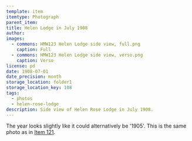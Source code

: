 ```yaml
---
template: item
itemtype: Photograph
parent_item: 
title: Helen Lodge in July 1908
author: 
images:
  - commons: HMW123 Helen Lodge side view, full.png
    caption: Full
  - commons: HMW123 Helen Lodge side view, verso.png
    caption: Verso
license: pd
date: 1908-07-01
date_precision: month
storage_location: folder1
storage_location_key: 108
tags:
  - photos
  - helen-rose-lodge
description: Side view of Helen Rose Lodge in July 1908.
---
```


The year looks slightly like it could alternatively be '1905'.
This is the same photo as in [Item 121](/items/123).
